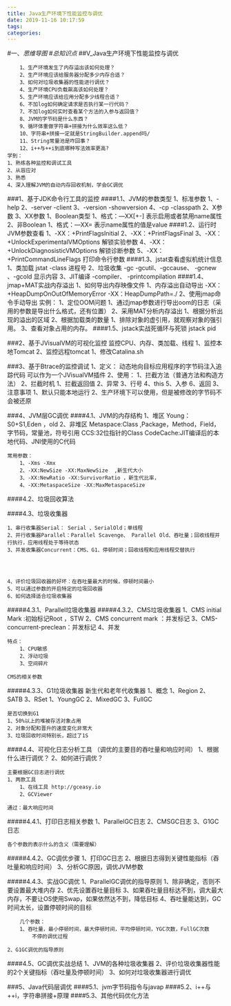 ```yaml
---
title: Java生产环境下性能监控与调优
date: 2019-11-16 10:17:59
tags: 
categories: 
---
```

#一、*思维导图*
#*总知识点*
##V_Java生产环境下性能监控与调优


		1、生产环境发生了内存溢出该如何处理？
		2、生产环境应该给服务器分配多少内存合适？
		3、如何对垃圾收集器的性能进行调优？
		4、生产环境CPU负载飙高该如何处理？
		5、生产环境应该给应用分配多少线程合适？
		6、不加log如何确定请求是否执行某一行代码？
		7、不加log如何实时查看某个方法的入参与返回值？
		8、JVM的字节码是什么东西？
		9、循环体重做字符串+拼接为什么效率这么低？
		10、字符串+拼接一定就是StringBuilder.append吗/
		11、String常量池是咋回事？
		12、i++与++i到底哪种写法效率更高?
	学到：
	1、熟练各种监控和调试工具
	2、从容应对
	3、熟悉
	4、深入理解JVM的自动内存回收机制，学会GC调优

###1、基于JDK命令行工具的监控
####1.1、JVM的参数类型
	1、标准参数
		1、-help
		2、-server -client
		3、-version -showversion
		4、-cp -classpath
	2、X参数
	3、XX参数
		1、Boolean类型
			1、格式：—XX[+-]<name> 表示启用或者禁用name属性
		2、非Boolean
			1、格式：—XX<name>=<value> 表示name属性的值是value
####1.2、运行时JVM参数查看
		1、-XX：+PrintFlagsInitial
		2、-XX：+PrintFlagsFinal
		3、-XX：+UnlockExperimentalVMOptions 解锁实验参数
		4、-XX：+UnlockDiagnosisticVMOptions 解锁诊断参数
		5、-XX：+PrintCommandLineFlags 打印命令行参数
####1.3、jstat查看虚拟机统计信息
	1、类加载
		jstat -class 进程号
	2、垃圾收集
		-gc -gcutil、-gccause、 -gcnew 、-gcold
		显示内容
	3、JIT编译
		-compiler、 -printcompilation
####1.4、jmap+MAT实战内存溢出
	1、如何导出内存映像文件
		1、内存溢出自动导出
			-XX：+HeapDumpOnOutOfMemoryError
			-XX：HeapDumpPath=./
		2、使用jmap命令手动导出
	实例：
		1、定位OOM问题
			1、通过jmap参数进行导出oom的日志（采用的参数是导出什么格式，还有位置）
			2、采用MAT分析内存溢出
				1、根据分析出现的溢出的区域
				2、根据加载类的数量
					1、排除对象的虚引用，就观察对象的强引用。
				3、查看对象占用的内存。
####1.5、jstack实战死循环与死锁
		jstack pid

###2、基于JVisualVM的可视化监控
	监控CPU、内存、类加载、线程
	1、监控本地Tomcat
	2、监控远程tomcat
		1、修改Catalina.sh
	
###3、基于Btrace的监控调试
	1、定义：
	动态地向目标应用程序的字节码注入追踪代码
	可以作为一个JVisualVM插件
	2、使用：
		1、拦截方法（普通方法和构造方法）
		2、拦截时机
			1、拦截返回值
			2、异常
			3、行号
			4、this
			5、入参
			6、返回
	3、注意事项
		1、默认只能本地运行
		2、生产环境下可以使用，但是被修改的字节码不会被还原





###4、JVM层GC调优
####4.1、JVM的内存结构
	1、堆区
		Young：S0+S1,Eden ，old
	2、非堆区
		Metaspace:Class ,Package，Method，Field，字节码，常量池，符号引用 
		CCS:32位指针的Class
		CodeCache:JIT编译后的本地代码、JNI使用的C代码


	常用参数：
		1、-Xms -Xmx
		2、-XX:NewSize -XX:MaxNewSize  ,新生代大小
		3、-XX:NewRatio -XX:SurvivorRatio ，新生代比率，
		4、-XX:MetaspaceSize -XX:MaxMetaspaceSize
####4.2、垃圾回收算法
	
####4.3、垃圾收集器
	

	1、串行收集器Serial： Serial 、SerialOld；单线程
	2、并行收集器Parallel：Parallel Scavenge、 Parallel Old、吞吐量；回收线程并行执行，应用线程处于等待状态
	3、并发收集器Concurrent：CMS、G1、停顿时间；回收线程和应用线程交替执行


	

	4、评价垃圾回收器的好坏：在吞吐量最大的时候，停顿时间最小
	5、可以通过参数的开启特定的垃圾回收器
	6、如何选择适合垃圾收集器
	
#####4.3.1、Parallel垃圾收集器
#####4.3.2、CMS垃圾收集器
	1、CMS initial Mark :初始标记Root ，STW
	2、CMS concurrent mark ：并发标记
	3、CMS-concurrent-preclean：并发标记
	4、并发

	特点：
		1、CPU敏感
		2、浮动垃圾
		3、空间碎片

	CMS的相关参数
	
#####4.3.3、G1垃圾收集器
	新生代和老年代收集器
	1、概念
		1、Region
		2、SATB
		3、RSet
	1、YoungGC
	2、MixedGC
	3、FullGC
	
	是否切换到G1
	1、50%以上的堆被存活对象占用
	2、对象分配和晋升的速度变化非常大
	3、垃圾回收时间特别长，超过了1S

####4.4、可视化日志分析工具
	（调优的主要目的吞吐量和响应时间）
	1、根据什么进行调优？
	2、如何进行调优？



	主要根据GC日志进行调优
	1、两款工具
		1、在线工具 http://gceasy.io
		2、GCViewer

	通过：最大响应时间
#####4.4.1、打印日志相关参数
	1、ParallelGC日志
	2、CMSGC日志
	3、G1GC日志
	
	各个参数的表示什么的含义（需要理解）


#####4.4.2、GC调优步骤
	1、打印GC日志
	2、根据日志得到关键性能指标（吞吐量和响应时间）
	3、分析GC原因，调优JVM参数

#####4.4.3、实战GC调优
	1、ParallelGC调优的指导原则
		1、除非确定，否则不要设置最大堆内存
		2、优先设置吞吐量目标
		3、如果吞吐量目标达不到，调大最大内存，不要让OS使用Swap，如果依然达不到，降低目标
		4、吞吐量能达到，GC时间太长，设置停顿时间的目标

		几个参数：
		1、吞吐量，最小停顿时间，最大停顿时间，平均停顿时间，YGC次数，FullGC次数
			不停的调优过程

	2、G1GC调优的指导原则
	
####4.5、GC调优实战总结
	1、JVM的各种垃圾收集器
	2、评价垃圾收集器性能的2个关键指标（吞吐量及停顿时间）
	3、如何对垃圾收集器进行调优
	
###5、Java代码层调优
####5.1、jvm字节码指令与javap
####5.2、i++与++i，字符串拼接+原理
####5.3、其他代码优化方法